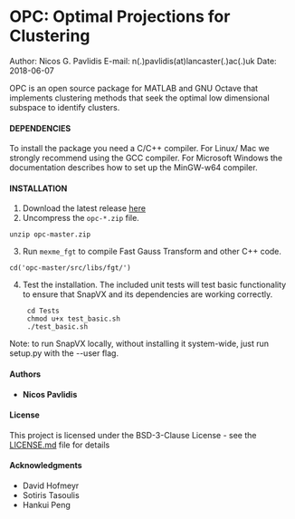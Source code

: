 OPC: Optimal Projections for Clustering
=====================


Author: Nicos G. Pavlidis
E-mail: n(.)pavlidis(at)lancaster(.)ac(.)uk
Date:     2018-06-07

OPC is an open source package for MATLAB and GNU Octave that implements
clustering methods that seek the optimal low dimensional subspace to identify
clusters.


#### DEPENDENCIES

To install the package you need a C/C++ compiler. For Linux/ Mac we strongly
recommend using the GCC compiler. For Microsoft Windows the documentation
describes how to set up the MinGW-w64 compiler.

#### INSTALLATION
1. Download the latest release [here](https://github.com/nicospavlidis/opc/)
2. Uncompress the `opc-*.zip` file.

```
unzip opc-master.zip
```

3. Run `mexme_fgt` to compile Fast Gauss Transform and other C++ code.

```{matlab}
cd('opc-master/src/libs/fgt/')
```

4. Test the installation. The included unit tests will test basic functionality to ensure that SnapVX and its dependencies are working correctly.

        cd Tests
        chmod u+x test_basic.sh
        ./test_basic.sh

Note: to run SnapVX locally, without installing it system-wide, just run setup.py with the --user flag.




#### Authors

* **Nicos Pavlidis** 

#### License

This project is licensed under the BSD-3-Clause License - see the [LICENSE.md](LICENSE.md) file for details

#### Acknowledgments

* David Hofmeyr
* Sotiris Tasoulis
* Hankui Peng
